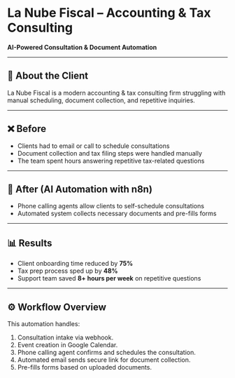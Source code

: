 # La Nube Fiscal – Accounting & Tax Consulting
**AI-Powered Consultation & Document Automation**


---


## 🏢 About the Client
La Nube Fiscal is a modern accounting & tax consulting firm struggling with manual scheduling, document collection, and repetitive inquiries.


---


## ❌ Before
- Clients had to email or call to schedule consultations
- Document collection and tax filing steps were handled manually
- The team spent hours answering repetitive tax-related questions


---


## 🤖 After (AI Automation with n8n)
- Phone calling agents allow clients to self-schedule consultations
- Automated system collects necessary documents and pre-fills forms


---


## 📊 Results
- Client onboarding time reduced by **75%**
- Tax prep process sped up by **48%**
- Support team saved **8+ hours per week** on repetitive questions


---


## ⚙️ Workflow Overview
This automation handles:
1. Consultation intake via webhook.
2. Event creation in Google Calendar.
3. Phone calling agent confirms and schedules the consultation.
4. Automated email sends secure link for document collection.
5. Pre-fills forms based on uploaded documents.
